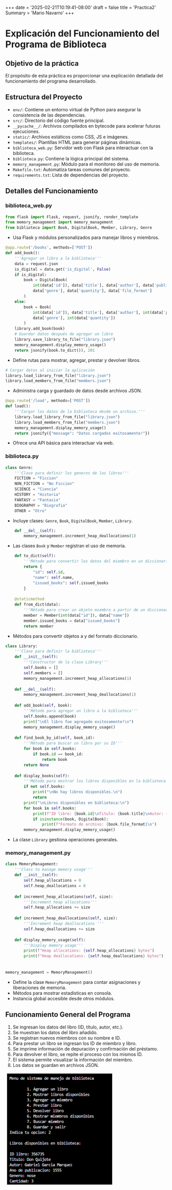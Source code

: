 +++
date = '2025-02-21T10:19:41-08:00'
draft = false
title = 'Practica2'
Summary = 'Mario Navarro'
+++


# Explicación del Funcionamiento del Programa de Biblioteca

## Objetivo de la práctica
El propósito de esta práctica es proporcionar una explicación detallada del funcionamiento del programa desarrollado.

## Estructura del Proyecto

- `env/`: Contiene un entorno virtual de Python para asegurar la consistencia de las dependencias.
- `src/`: Directorio del código fuente principal.
- `__pycache__/`: Archivos compilados en bytecode para acelerar futuras ejecuciones.
- `static/`: Archivos estáticos como CSS, JS e imágenes.
- `templates/`: Plantillas HTML para generar páginas dinámicas.
- `biblioteca_web.py`: Servidor web con Flask para interactuar con la biblioteca.
- `biblioteca.py`: Contiene la lógica principal del sistema.
- `memory_management.py`: Módulo para el monitoreo del uso de memoria.
- `Makefile.txt`: Automatiza tareas comunes del proyecto.
- `requirements.txt`: Lista de dependencias del proyecto.

## Detalles del Funcionamiento

### biblioteca_web.py
```python
from flask import Flask, request, jsonify, render_template
from memory_management import memory_management
from biblioteca import Book, DigitalBook, Member, Library, Genre
```
- Usa Flask y módulos personalizados para manejar libros y miembros.
```python
@app.route('/books', methods=['POST'])
def add_book():
    '''Agregar un libro a la biblioteca'''
    data = request.json
    is_digital = data.get('is_digital', False)
    if is_digital:
        book = DigitalBook(
            int(data['id']), data['title'], data['author'], data['publication_year'],
            data['genre'], data['quantity'], data['file_format']
        )
    else:
        book = Book(
            int(data['id']), data['title'], data['author'], int(data['publication_year']),
            data['genre'], int(data['quantity'])
        )
    library.add_book(book)
    # Guardar datos después de agregar un libro
    library.save_library_to_file("library.json")
    memory_management.display_memory_usage()
    return jsonify(book.to_dict()), 201
```
- Define rutas para mostrar, agregar, prestar y devolver libros.
```python
# Cargar datos al iniciar la aplicación
library.load_library_from_file("library.json")
library.load_members_from_file("members.json")
```
- Administra carga y guardado de datos desde archivos JSON.
```python
@app.route('/load', methods=['POST'])
def load():
    '''Cargar los datos de la biblioteca desde un archivo.'''
    library.load_library_from_file("library.json")
    library.load_members_from_file("members.json")
    memory_management.display_memory_usage()
    return jsonify({"message": "Datos cargados exitosamente!"})

```
- Ofrece una API básica para interactuar vía web.

### biblioteca.py
```python
class Genre:
    '''Clase para definir los generos de los libros'''
    FICTION = "Ficcion"
    NON_FICTION = "No Ficcion"
    SCIENCE = "Ciencia"
    HISTORY = "Historia"
    FANTASY = "Fantasia"
    BIOGRAPHY = "Biografia"
    OTHER = "Otro"
```
- Incluye clases: `Genre`, `Book`, `DigitalBook`, `Member`, `Library`.

```python
    def __del__(self):
        memory_management.increment_heap_deallocations(1)
```

- Las clases `Book` y `Member` registran el uso de memoria.
```python
    def to_dict(self):
        '''Método para convertir los datos del miembro en un diccionario'''
        return {
            "id": self.id,
            "name": self.name,
            "issued_books": self.issued_books
        }

    @staticmethod
    def from_dict(data):
        '''Método para crear un objeto miembro a partir de un diccionario'''
        member = Member(int(data["id"]), data["name"])
        member.issued_books = data["issued_books"]
        return member
```
- Métodos para convertir objetos a y del formato diccionario.
```python
class Library:
    '''Clase para definir la biblioteca'''
    def __init__(self):
        '''Constructor de la clase Library'''
        self.books = []
        self.members = []
        memory_management.increment_heap_allocations(1)

    def __del__(self):
        memory_management.increment_heap_deallocations(1)

    def add_book(self, book):
        '''Método para agregar un libro a la biblioteca'''
        self.books.append(book)
        print("\nEl libro fue agregado exitosamente!\n")
        memory_management.display_memory_usage()

    def find_book_by_id(self, book_id):
        '''Método para buscar un libro por su ID'''
        for book in self.books:
            if book.id == book_id:
                return book
        return None

    def display_books(self):
        '''Método para mostrar los libros disponibles en la biblioteca'''
        if not self.books:
            print("\nNo hay libros disponibles.\n")
            return
        print("\nLibros disponibles en biblioteca:\n")
        for book in self.books:
            print(f"ID libro: {book.id}\nTitulo: {book.title}\nAutor: {book.author}\nAno de publicacion: {book.publication_year}\nGenero: {book.genre}\nCantidad: {book.quantity}\n")
            if isinstance(book, DigitalBook):
                print(f"Formato de archivo: {book.file_format}\n")
        memory_management.display_memory_usage()

```
- La clase `Library` gestiona operaciones generales.

### memory_management.py

```python
class MemoryManagement:
    '''Class to manage memory usage'''
    def __init__(self):
        self.heap_allocations = 0
        self.heap_deallocations = 0

    def increment_heap_allocations(self, size):
        '''Increment heap allocations'''
        self.heap_allocations += size

    def increment_heap_deallocations(self, size):
        '''Increment heap deallocations	'''
        self.heap_deallocations += size

    def display_memory_usage(self):
        '''Display memory usage'''
        print(f"Heap allocations: {self.heap_allocations} bytes")
        print(f"Heap deallocations: {self.heap_deallocations} bytes")


memory_management = MemoryManagement()
```

- Define la clase `MemoryManagement` para contar asignaciones y liberaciones de memoria.
- Métodos para mostrar estadísticas en consola.
- Instancia global accesible desde otros módulos.

## Funcionamiento General del Programa

1. Se ingresan los datos del libro (ID, título, autor, etc.).
2. Se muestran los datos del libro añadido.
3. Se registran nuevos miembros con su nombre e ID.
4. Para prestar un libro se ingresan los ID de miembro y libro.
5. Se imprime información de depuración y confirmación del préstamo.
6. Para devolver el libro, se repite el proceso con los mismos ID.
7. El sistema permite visualizar la información del miembro.
8. Los datos se guardan en archivos JSON.

![MiFoto](salida.png)